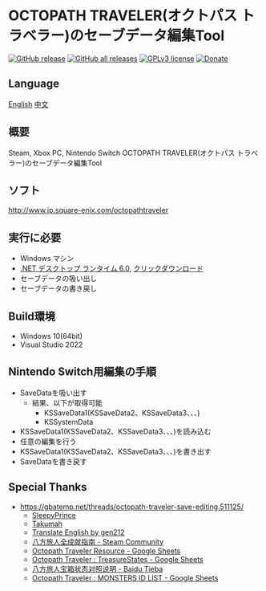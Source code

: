 # OCTOPATH TRAVELER(オクトパス トラベラー)のセーブデータ編集Tool

[![GitHub release](https://img.shields.io/github/v/release/LonelyWindG/OctopathTraveler-SavaDataEditor?style=for-the-badge)](https://github.com/LonelyWindG/OctopathTraveler-SavaDataEditor/releases/latest)
[![GitHub all releases](https://img.shields.io/github/downloads/turtle-insect/OctopathTraveler/total?style=for-the-badge&color=00B000)](https://github.com/LonelyWindG/OctopathTraveler-SavaDataEditor/releases)
[![GPLv3 license](https://img.shields.io/github/license/LonelyWindG/OctopathTraveler-SavaDataEditor?style=for-the-badge&color=blue)](https://github.com/LonelyWindG/OctopathTraveler-SavaDataEditor/blob/main/LICENSE)
[![Donate](https://img.shields.io/badge/Buy%20Me%20A%20Coffee-Donate-orange?style=for-the-badge&logo=buymeacoffee)](https://www.buymeacoffee.com/06yi7RLlT)

## Language

[English](README_EN.md) [中文](README.md)

## 概要

Steam, Xbox PC, Nintendo Switch OCTOPATH TRAVELER(オクトパス トラベラー)のセーブデータ編集Tool

## ソフト

http://www.jp.square-enix.com/octopathtraveler

## 実行に必要

* Windows マシン
* [.NET デスクトップ ランタイム 6.0](https://dotnet.microsoft.com/download), [クリックダウンロード](https://aka.ms/dotnet/6.0/windowsdesktop-runtime-win-x64.exe)
* セーブデータの吸い出し
* セーブデータの書き戻し

## Build環境

* Windows 10(64bit)
* Visual Studio 2022

## Nintendo Switch用編集の手順

* SaveDataを吸い出す
  * 結果、以下が取得可能
    * KSSaveData1(KSSaveData2、KSSaveData3、、、)
    * KSSystemData
* KSSaveData1(KSSaveData2、KSSaveData3、、、)を読み込む
* 任意の編集を行う
* KSSaveData1(KSSaveData2、KSSaveData3、、、)を書き出す
* SaveDataを書き戻す

## Special Thanks

* https://gbatemp.net/threads/octopath-traveler-save-editing.511125/
  * [SleepyPrince](https://gbatemp.net/members/sleepyprince.94652/)
  * [Takumah](https://gbatemp.net/members/takumah.456165/)
  * [Translate English by gen212](https://github.com/gen212/OctopathTraveler)
  * [八方旅人全成就指南 - Steam Community](https://steamcommunity.com/sharedfiles/filedetails/?id=2795091350)
  * [Octopath Traveler Resource - Google Sheets](https://docs.google.com/spreadsheets/d/14Kz5mTAYdxqdgjbkbotAMGC2aoiJBbrBUiLeh8Pwu0Q)
  * [Octopath Traveler : TreasureStates - Google Sheets](https://docs.google.com/spreadsheets/d/1WGN0166crI5IbnJ4QADnLiNHrL2FUr0MVFqmWH7dBRg)
  * [八方旅人宝箱状态对照说明 - Baidu Tieba](https://tieba.baidu.com/p/7822253075)
  * [Octopath Traveler : MONSTERS ID LIST - Google Sheets](https://docs.google.com/spreadsheets/d/1O1OYHmLNsUcak5dByXbmEFDaxIbp-mDSHGC6j92P5ho)
